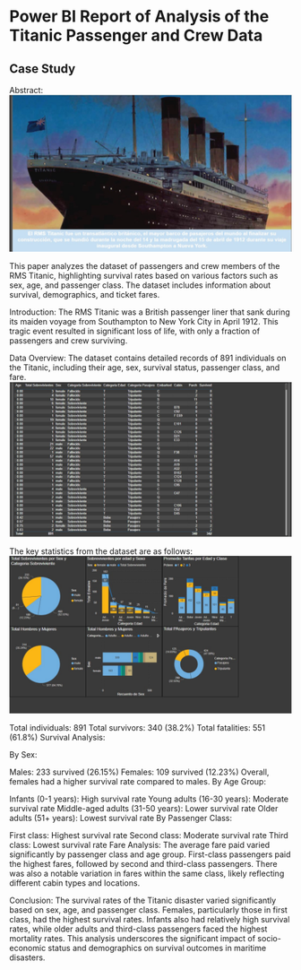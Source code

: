 # Power BI Report of Analysis of the Titanic Passenger and Crew Data

## Case Study

Abstract:
![alt text](<Page 1-1.jpg>)

This paper analyzes the dataset of passengers and crew members of the RMS Titanic, highlighting survival rates based on various factors such as sex, age, and passenger class. The dataset includes information about survival, demographics, and ticket fares.

Introduction:
The RMS Titanic was a British passenger liner that sank during its maiden voyage from Southampton to New York City in April 1912. This tragic event resulted in significant loss of life, with only a fraction of passengers and crew surviving.

Data Overview:
The dataset contains detailed records of 891 individuals on the Titanic, including their age, sex, survival status, passenger class, and fare. 
![alt text](<Page 2-1.jpg>)

The key statistics from the dataset are as follows:
![alt text](<Page 3-1.jpg>)

Total individuals: 891
Total survivors: 340 (38.2%)
Total fatalities: 551 (61.8%)
Survival Analysis:

By Sex:

Males: 233 survived (26.15%)
Females: 109 survived (12.23%)
Overall, females had a higher survival rate compared to males.
By Age Group:

Infants (0-1 years): High survival rate
Young adults (16-30 years): Moderate survival rate
Middle-aged adults (31-50 years): Lower survival rate
Older adults (51+ years): Lowest survival rate
By Passenger Class:

First class: Highest survival rate
Second class: Moderate survival rate
Third class: Lowest survival rate
Fare Analysis:
The average fare paid varied significantly by passenger class and age group. First-class passengers paid the highest fares, followed by second and third-class passengers. There was also a notable variation in fares within the same class, likely reflecting different cabin types and locations.

Conclusion:
The survival rates of the Titanic disaster varied significantly based on sex, age, and passenger class. Females, particularly those in first class, had the highest survival rates. Infants also had relatively high survival rates, while older adults and third-class passengers faced the highest mortality rates. This analysis underscores the significant impact of socio-economic status and demographics on survival outcomes in maritime disasters.

